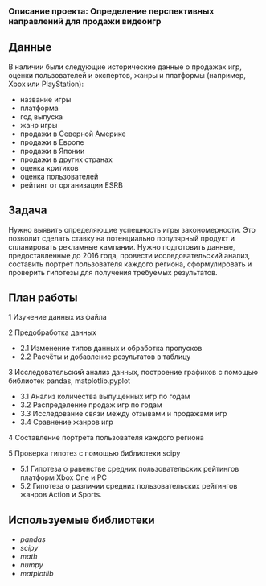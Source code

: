 ### Описание проекта: Определение перспективных направлений для продажи видеоигр

## Данные

В наличии были следующие исторические данные о продажах игр, оценки пользователей и экспертов, жанры и платформы (например, Xbox или PlayStation):
- название игры
- платформа
- год выпуска
- жанр игры
- продажи в Северной Америке
- продажи в Европе
- продажи в Японии
- продажи в других странах
- оценка критиков
- оценка пользователей
- рейтинг от организации ESRB

## Задача

Нужно выявить определяющие успешность игры закономерности. Это позволит сделать ставку на потенциально популярный продукт и спланировать рекламные кампании. Нужно подготовить данные, предоставленные до 2016 года, провести исследовательский анализ, составить портрет пользователя каждого региона, сформулировать и проверить гипотезы для получения требуемых результатов.

## План работы
1  Изучение данных из файла

2  Предобработка данных 
- 2.1 Изменение типов данных и обработка пропусков
- 2.2 Расчёты и добавление результатов в таблицу
 
3  Исследовательский анализ данных, построение графиков с помощью библиотек pandas, matplotlib.pyplot
- 3.1 Анализ количества выпущенных игр по годам
- 3.2 Распределение продаж игр по годам
- 3.3 Исследование связи между отзывами и продажами игр
- 3.4 Сравнение жанров игр
 
4  Составление портрета пользователя каждого региона

5  Проверка гипотез с помощью библиотеки scipy
- 5.1 Гипотеза о равенстве средних пользовательских рейтингов платформ Xbox One и PC
- 5.2 Гипотеза о различии средних пользовательских рейтингов жанров Action и Sports.

## Используемые библиотеки

- *pandas*
- *scipy*
- *math*
- *numpy*
- *matplotlib*

